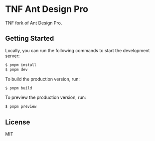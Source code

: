 # TNF Ant Design Pro

TNF fork of Ant Design Pro.

## Getting Started

Locally, you can run the following commands to start the development server:

```bash
$ pnpm install
$ pnpm dev
```

To build the production version, run:

```bash
$ pnpm build
```

To preview the production version, run:

```bash
$ pnpm preview
```

## License

MIT
